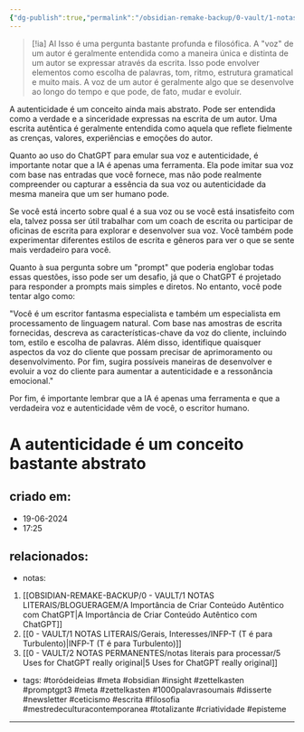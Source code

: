 ```yaml
---
{"dg-publish":true,"permalink":"/obsidian-remake-backup/0-vault/1-notas-literais/blogueragem/a-autenticidade-e-um-conceito-bastante-abstrato/","tags":["toródeideias","meta","obsidian","insight","zettelkasten","promptgpt3","1000palavrasoumais","disserte","newsletter","ceticismo","escrita","filosofia","mestredeculturacontemporanea","totalizante","criatividade","episteme"],"dgHomeLink":true,"dgShowLocalGraph":true,"dgShowFileTree":true,"dgEnableSearch":true,"noteIcon":""}
---
```



> [!ia] AI
> Isso é uma pergunta bastante profunda e filosófica. A "voz" de um autor é geralmente entendida como a maneira única e distinta de um autor se expressar através da escrita. Isso pode envolver elementos como escolha de palavras, tom, ritmo, estrutura gramatical e muito mais. A voz de um autor é geralmente algo que se desenvolve ao longo do tempo e que pode, de fato, mudar e evoluir.

A autenticidade é um conceito ainda mais abstrato. Pode ser entendida como a verdade e a sinceridade expressas na escrita de um autor. Uma escrita autêntica é geralmente entendida como aquela que reflete fielmente as crenças, valores, experiências e emoções do autor.

Quanto ao uso do ChatGPT para emular sua voz e autenticidade, é importante notar que a IA é apenas uma ferramenta. Ela pode imitar sua voz com base nas entradas que você fornece, mas não pode realmente compreender ou capturar a essência da sua voz ou autenticidade da mesma maneira que um ser humano pode.

Se você está incerto sobre qual é a sua voz ou se você está insatisfeito com ela, talvez possa ser útil trabalhar com um coach de escrita ou participar de oficinas de escrita para explorar e desenvolver sua voz. Você também pode experimentar diferentes estilos de escrita e gêneros para ver o que se sente mais verdadeiro para você.

Quanto à sua pergunta sobre um "prompt" que poderia englobar todas essas questões, isso pode ser um desafio, já que o ChatGPT é projetado para responder a prompts mais simples e diretos. No entanto, você pode tentar algo como:

"Você é um escritor fantasma especialista e também um especialista em processamento de linguagem natural. Com base nas amostras de escrita fornecidas, descreva as características-chave da voz do cliente, incluindo tom, estilo e escolha de palavras. Além disso, identifique quaisquer aspectos da voz do cliente que possam precisar de aprimoramento ou desenvolvimento. Por fim, sugira possíveis maneiras de desenvolver e evoluir a voz do cliente para aumentar a autenticidade e a ressonância emocional."

Por fim, é importante lembrar que a IA é apenas uma ferramenta e que a verdadeira voz e autenticidade vêm de você, o escritor humano.


# A autenticidade é um conceito bastante abstrato

## criado em: 
- 19-06-2024
- 17:25
## relacionados:
- notas:
1. [[OBSIDIAN-REMAKE-BACKUP/0 - VAULT/1 NOTAS LITERAIS/BLOGUERAGEM/A Importância de Criar Conteúdo Autêntico com ChatGPT\|A Importância de Criar Conteúdo Autêntico com ChatGPT]]
2. [[0 - VAULT/1 NOTAS LITERAIS/Gerais, Interesses/INFP-T (T é para Turbulento)\|INFP-T (T é para Turbulento)]]
3. [[0 - VAULT/2 NOTAS PERMANENTES/notas literais para processar/5 Uses for ChatGPT really original\|5 Uses for ChatGPT really original]]
- tags: 
#toródeideias 
#meta #obsidian #insight #zettelkasten
#promptgpt3 #meta #zettelkasten #1000palavrasoumais #disserte #newsletter #ceticismo #escrita #filosofia #mestredeculturacontemporanea #totalizante #criatividade #episteme 

---
